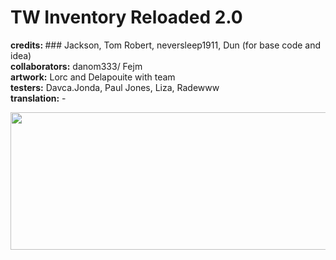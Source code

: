 # TW Inventory Reloaded 2.0

<b> credits: </b> ### Jackson, Tom Robert, neversleep1911, Dun (for base code and idea)<br>
<b> collaborators:</b> danom333/ Fejm<br>
<b> artwork:</b> Lorc and Delapouite with team<br>
<b> testers:</b> Davca.Jonda, Paul Jones, Liza, Radewww<br>
<b> translation:</b> - <br>

<p align="center">
<img width="508" height="220" src="https://jamzask.github.io/TWInventoryReloaded/menu/twir_biglogo.png">
</p>


